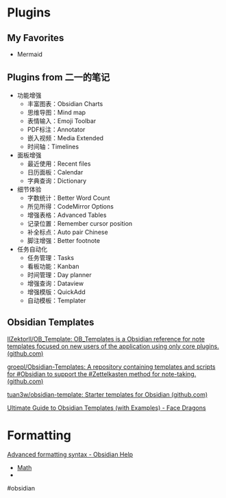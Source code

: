 # Plugins
## My Favorites
* Mermaid 
## Plugins from 二一的笔记
* 功能增强
	* 丰富图表：Obsidian Charts
	* 思维导图：Mind map
	* 表情输入：Emoji Toolbar
	* PDF标注：Annotator
	* 嵌入视频：Media Extended
	* 时间轴：Timelines
* 面板增强
	* 最近使用：Recent files
	* 日历面板：Calendar
	* 字典查询：Dictionary
* 细节体验
	* 字数统计：Better Word Count
	* 所见所得：CodeMirror Options
	* 增强表格：Advanced Tables
	* 记录位置：Remember cursor position
	* 补全标点：Auto pair Chinese
	* 脚注增强：Better footnote
* 任务自动化
	* 任务管理：Tasks
	* 看板功能：Kanban
	* 时间管理：Day planner
	* 增强查询：Dataview
	* 增强模版：QuickAdd
	* 自动模板：Templater

## Obsidian Templates

[llZektorll/OB_Template: OB_Templates is a Obsidian reference for note templates focused on new users of the application using only core plugins. (github.com)](https://github.com/llZektorll/OB_Template/tree/main)

[groepl/Obsidian-Templates: A repository containing templates and scripts for #Obsidian to support the #Zettelkasten method for note-taking. (github.com)](https://github.com/groepl/Obsidian-Templates)

[tuan3w/obsidian-template: Starter templates for Obsidian (github.com)](https://github.com/tuan3w/obsidian-template)

[Ultimate Guide to Obsidian Templates (with Examples) - Face Dragons](https://facedragons.com/productivity/obsidian-templates-with-examples/#12-obsidian-template-ideas-with-examples)

# Formatting

[Advanced formatting syntax - Obsidian Help](https://help.obsidian.md/Editing+and+formatting/Advanced+formatting+syntax)

* [Math](https://help.obsidian.md/Editing+and+formatting/Advanced+formatting+syntax#Math)
* 



#obsidian

